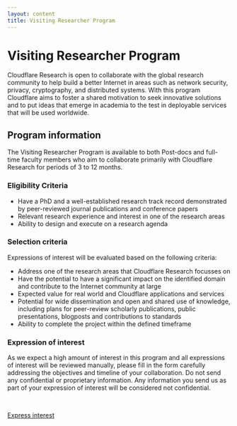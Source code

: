 ```yaml
---
layout: content
title: Visiting Researcher Program
---
```


# Visiting Researcher Program

Cloudflare Research is open to collaborate with the global research community to help build a better Internet in areas such as network security, privacy, cryptography, and distributed systems. With this program Cloudflare aims to foster a shared motivation to seek innovative solutions and to put ideas that emerge in academia to the test in deployable services that will be used worldwide. 


## Program information
The Visiting Researcher Program is available to both Post-docs and full-time faculty members who aim to collaborate primarily with Cloudflare Research for periods of 3 to 12 months.

### Eligibility Criteria
- Have a PhD and a well-established research track record demonstrated by peer-reviewed journal publications and conference papers
- Relevant research experience and interest in one of the research areas
- Ability to design and execute on a research agenda

### Selection criteria
Expressions of interest will be evaluated based on the following criteria:
- Address one of the research areas that Cloudflare Research focusses on
- Have the potential to have a significant impact on the identified domain and contribute to the Internet community at large
- Expected value for real world and Cloudflare applications and services
- Potential for wide dissemination and open and shared use of knowledge, including plans for peer-review scholarly publications, public presentations, blogposts and contributions to standards
- Ability to complete the project within the defined timeframe

### Expression of interest
As we expect a high amount of interest in this program and all expressions of interest will be reviewed manually, please fill in the form carefully addressing the objectives and timeline of your collaboration. Do not send any confidential or proprietary information. Any information you send us as part of your expression of interest will be considered not confidential.

<br>

<a class="button" style="margin-left: 0" href="../interested/">Express interest</a>
